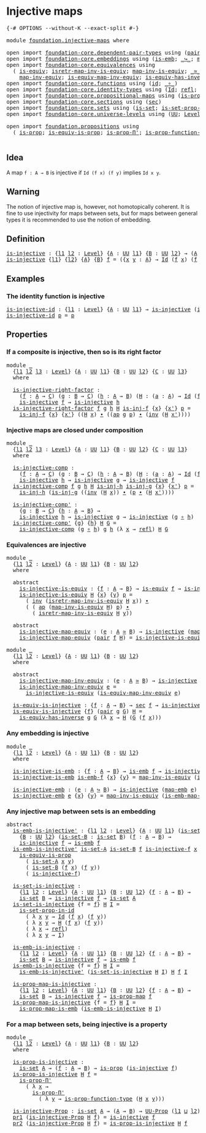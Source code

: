 # Injective maps

<pre class="Agda"><a id="27" class="Symbol">{-#</a> <a id="31" class="Keyword">OPTIONS</a> <a id="39" class="Pragma">--without-K</a> <a id="51" class="Pragma">--exact-split</a> <a id="65" class="Symbol">#-}</a>

<a id="70" class="Keyword">module</a> <a id="77" href="foundation.injective-maps.html" class="Module">foundation.injective-maps</a> <a id="103" class="Keyword">where</a>

<a id="110" class="Keyword">open</a> <a id="115" class="Keyword">import</a> <a id="122" href="foundation-core.dependent-pair-types.html" class="Module">foundation-core.dependent-pair-types</a> <a id="159" class="Keyword">using</a> <a id="165" class="Symbol">(</a><a id="166" href="foundation-core.dependent-pair-types.html#588" class="InductiveConstructor">pair</a><a id="170" class="Symbol">;</a> <a id="172" href="foundation-core.dependent-pair-types.html#605" class="Field">pr1</a><a id="175" class="Symbol">;</a> <a id="177" href="foundation-core.dependent-pair-types.html#617" class="Field">pr2</a><a id="180" class="Symbol">)</a>
<a id="182" class="Keyword">open</a> <a id="187" class="Keyword">import</a> <a id="194" href="foundation-core.embeddings.html" class="Module">foundation-core.embeddings</a> <a id="221" class="Keyword">using</a> <a id="227" class="Symbol">(</a><a id="228" href="foundation-core.embeddings.html#992" class="Function">is-emb</a><a id="234" class="Symbol">;</a> <a id="236" href="foundation-core.embeddings.html#1074" class="Function Operator">_↪_</a><a id="239" class="Symbol">;</a> <a id="241" href="foundation-core.embeddings.html#1217" class="Function">map-emb</a><a id="248" class="Symbol">;</a> <a id="250" href="foundation-core.embeddings.html#1264" class="Function">is-emb-map-emb</a><a id="264" class="Symbol">)</a>
<a id="266" class="Keyword">open</a> <a id="271" class="Keyword">import</a> <a id="278" href="foundation-core.equivalences.html" class="Module">foundation-core.equivalences</a> <a id="307" class="Keyword">using</a>
  <a id="315" class="Symbol">(</a> <a id="317" href="foundation-core.equivalences.html#1556" class="Function">is-equiv</a><a id="325" class="Symbol">;</a> <a id="327" href="foundation-core.equivalences.html#4395" class="Function">isretr-map-inv-is-equiv</a><a id="350" class="Symbol">;</a> <a id="352" href="foundation-core.equivalences.html#4187" class="Function">map-inv-is-equiv</a><a id="368" class="Symbol">;</a> <a id="370" href="foundation-core.equivalences.html#1621" class="Function Operator">_≃_</a><a id="373" class="Symbol">;</a> <a id="375" href="foundation-core.equivalences.html#1821" class="Function">map-equiv</a><a id="384" class="Symbol">;</a>
    <a id="390" href="foundation-core.equivalences.html#5036" class="Function">map-inv-equiv</a><a id="403" class="Symbol">;</a> <a id="405" href="foundation-core.equivalences.html#5594" class="Function">is-equiv-map-inv-equiv</a><a id="427" class="Symbol">;</a> <a id="429" href="foundation-core.equivalences.html#3013" class="Function">is-equiv-has-inverse</a><a id="449" class="Symbol">)</a>
<a id="451" class="Keyword">open</a> <a id="456" class="Keyword">import</a> <a id="463" href="foundation-core.functions.html" class="Module">foundation-core.functions</a> <a id="489" class="Keyword">using</a> <a id="495" class="Symbol">(</a><a id="496" href="foundation-core.functions.html#322" class="Function">id</a><a id="498" class="Symbol">;</a> <a id="500" href="foundation-core.functions.html#420" class="Function Operator">_∘_</a><a id="503" class="Symbol">)</a>
<a id="505" class="Keyword">open</a> <a id="510" class="Keyword">import</a> <a id="517" href="foundation-core.identity-types.html" class="Module">foundation-core.identity-types</a> <a id="548" class="Keyword">using</a> <a id="554" class="Symbol">(</a><a id="555" href="foundation-core.identity-types.html#1767" class="Datatype">Id</a><a id="557" class="Symbol">;</a> <a id="559" href="foundation-core.identity-types.html#1820" class="InductiveConstructor">refl</a><a id="563" class="Symbol">;</a> <a id="565" href="foundation-core.identity-types.html#2425" class="Function Operator">_∙_</a><a id="568" class="Symbol">;</a> <a id="570" href="foundation-core.identity-types.html#2729" class="Function">inv</a><a id="573" class="Symbol">;</a> <a id="575" href="foundation-core.identity-types.html#4003" class="Function">ap</a><a id="577" class="Symbol">)</a>
<a id="579" class="Keyword">open</a> <a id="584" class="Keyword">import</a> <a id="591" href="foundation-core.propositional-maps.html" class="Module">foundation-core.propositional-maps</a> <a id="626" class="Keyword">using</a> <a id="632" class="Symbol">(</a><a id="633" href="foundation-core.propositional-maps.html#1263" class="Function">is-prop-map</a><a id="644" class="Symbol">;</a> <a id="646" href="foundation-core.propositional-maps.html#1879" class="Function">is-prop-map-is-emb</a><a id="664" class="Symbol">)</a>
<a id="666" class="Keyword">open</a> <a id="671" class="Keyword">import</a> <a id="678" href="foundation-core.sections.html" class="Module">foundation-core.sections</a> <a id="703" class="Keyword">using</a> <a id="709" class="Symbol">(</a><a id="710" href="foundation-core.sections.html#534" class="Function">sec</a><a id="713" class="Symbol">)</a>
<a id="715" class="Keyword">open</a> <a id="720" class="Keyword">import</a> <a id="727" href="foundation-core.sets.html" class="Module">foundation-core.sets</a> <a id="748" class="Keyword">using</a> <a id="754" class="Symbol">(</a><a id="755" href="foundation-core.sets.html#1113" class="Function">is-set</a><a id="761" class="Symbol">;</a> <a id="763" href="foundation-core.sets.html#2789" class="Function">is-set-prop-in-id</a><a id="780" class="Symbol">)</a>
<a id="782" class="Keyword">open</a> <a id="787" class="Keyword">import</a> <a id="794" href="foundation-core.universe-levels.html" class="Module">foundation-core.universe-levels</a> <a id="826" class="Keyword">using</a> <a id="832" class="Symbol">(</a><a id="833" href="foundation-core.universe-levels.html#235" class="Primitive">UU</a><a id="835" class="Symbol">;</a> <a id="837" href="Agda.Primitive.html#597" class="Postulate">Level</a><a id="842" class="Symbol">;</a> <a id="844" href="Agda.Primitive.html#810" class="Primitive Operator">_⊔_</a><a id="847" class="Symbol">)</a>

<a id="850" class="Keyword">open</a> <a id="855" class="Keyword">import</a> <a id="862" href="foundation.propositions.html" class="Module">foundation.propositions</a> <a id="886" class="Keyword">using</a>
  <a id="894" class="Symbol">(</a> <a id="896" href="foundation-core.propositions.html#1309" class="Function">is-prop</a><a id="903" class="Symbol">;</a> <a id="905" href="foundation-core.propositions.html#3693" class="Function">is-equiv-is-prop</a><a id="921" class="Symbol">;</a> <a id="923" href="foundation-core.propositions.html#6919" class="Function">is-prop-Π&#39;</a><a id="933" class="Symbol">;</a> <a id="935" href="foundation-core.propositions.html#7833" class="Function">is-prop-function-type</a><a id="956" class="Symbol">;</a> <a id="958" href="foundation-core.propositions.html#1393" class="Function">UU-Prop</a><a id="965" class="Symbol">)</a>

</pre>
## Idea

A map `f : A → B` is injective if `Id (f x) (f y)` implies `Id x y`.

## Warning

The notion of injective map is, however, not homotopically coherent. It is fine to use injectivity for maps between sets, but for maps between general types it is recommended to use the notion of embedding.

## Definition

<pre class="Agda"><a id="is-injective"></a><a id="1295" href="foundation.injective-maps.html#1295" class="Function">is-injective</a> <a id="1308" class="Symbol">:</a> <a id="1310" class="Symbol">{</a><a id="1311" href="foundation.injective-maps.html#1311" class="Bound">l1</a> <a id="1314" href="foundation.injective-maps.html#1314" class="Bound">l2</a> <a id="1317" class="Symbol">:</a> <a id="1319" href="Agda.Primitive.html#597" class="Postulate">Level</a><a id="1324" class="Symbol">}</a> <a id="1326" class="Symbol">{</a><a id="1327" href="foundation.injective-maps.html#1327" class="Bound">A</a> <a id="1329" class="Symbol">:</a> <a id="1331" href="foundation-core.universe-levels.html#235" class="Primitive">UU</a> <a id="1334" href="foundation.injective-maps.html#1311" class="Bound">l1</a><a id="1336" class="Symbol">}</a> <a id="1338" class="Symbol">{</a><a id="1339" href="foundation.injective-maps.html#1339" class="Bound">B</a> <a id="1341" class="Symbol">:</a> <a id="1343" href="foundation-core.universe-levels.html#235" class="Primitive">UU</a> <a id="1346" href="foundation.injective-maps.html#1314" class="Bound">l2</a><a id="1348" class="Symbol">}</a> <a id="1350" class="Symbol">→</a> <a id="1352" class="Symbol">(</a><a id="1353" href="foundation.injective-maps.html#1327" class="Bound">A</a> <a id="1355" class="Symbol">→</a> <a id="1357" href="foundation.injective-maps.html#1339" class="Bound">B</a><a id="1358" class="Symbol">)</a> <a id="1360" class="Symbol">→</a> <a id="1362" href="foundation-core.universe-levels.html#235" class="Primitive">UU</a> <a id="1365" class="Symbol">(</a><a id="1366" href="foundation.injective-maps.html#1311" class="Bound">l1</a> <a id="1369" href="Agda.Primitive.html#810" class="Primitive Operator">⊔</a> <a id="1371" href="foundation.injective-maps.html#1314" class="Bound">l2</a><a id="1373" class="Symbol">)</a>
<a id="1375" href="foundation.injective-maps.html#1295" class="Function">is-injective</a> <a id="1388" class="Symbol">{</a><a id="1389" href="foundation.injective-maps.html#1389" class="Bound">l1</a><a id="1391" class="Symbol">}</a> <a id="1393" class="Symbol">{</a><a id="1394" href="foundation.injective-maps.html#1394" class="Bound">l2</a><a id="1396" class="Symbol">}</a> <a id="1398" class="Symbol">{</a><a id="1399" href="foundation.injective-maps.html#1399" class="Bound">A</a><a id="1400" class="Symbol">}</a> <a id="1402" class="Symbol">{</a><a id="1403" href="foundation.injective-maps.html#1403" class="Bound">B</a><a id="1404" class="Symbol">}</a> <a id="1406" href="foundation.injective-maps.html#1406" class="Bound">f</a> <a id="1408" class="Symbol">=</a> <a id="1410" class="Symbol">({</a><a id="1412" href="foundation.injective-maps.html#1412" class="Bound">x</a> <a id="1414" href="foundation.injective-maps.html#1414" class="Bound">y</a> <a id="1416" class="Symbol">:</a> <a id="1418" href="foundation.injective-maps.html#1399" class="Bound">A</a><a id="1419" class="Symbol">}</a> <a id="1421" class="Symbol">→</a> <a id="1423" href="foundation-core.identity-types.html#1767" class="Datatype">Id</a> <a id="1426" class="Symbol">(</a><a id="1427" href="foundation.injective-maps.html#1406" class="Bound">f</a> <a id="1429" href="foundation.injective-maps.html#1412" class="Bound">x</a><a id="1430" class="Symbol">)</a> <a id="1432" class="Symbol">(</a><a id="1433" href="foundation.injective-maps.html#1406" class="Bound">f</a> <a id="1435" href="foundation.injective-maps.html#1414" class="Bound">y</a><a id="1436" class="Symbol">)</a> <a id="1438" class="Symbol">→</a> <a id="1440" href="foundation-core.identity-types.html#1767" class="Datatype">Id</a> <a id="1443" href="foundation.injective-maps.html#1412" class="Bound">x</a> <a id="1445" href="foundation.injective-maps.html#1414" class="Bound">y</a><a id="1446" class="Symbol">)</a>
</pre>
## Examples

### The identity function is injective

<pre class="Agda"><a id="is-injective-id"></a><a id="1514" href="foundation.injective-maps.html#1514" class="Function">is-injective-id</a> <a id="1530" class="Symbol">:</a> <a id="1532" class="Symbol">{</a><a id="1533" href="foundation.injective-maps.html#1533" class="Bound">l1</a> <a id="1536" class="Symbol">:</a> <a id="1538" href="Agda.Primitive.html#597" class="Postulate">Level</a><a id="1543" class="Symbol">}</a> <a id="1545" class="Symbol">{</a><a id="1546" href="foundation.injective-maps.html#1546" class="Bound">A</a> <a id="1548" class="Symbol">:</a> <a id="1550" href="foundation-core.universe-levels.html#235" class="Primitive">UU</a> <a id="1553" href="foundation.injective-maps.html#1533" class="Bound">l1</a><a id="1555" class="Symbol">}</a> <a id="1557" class="Symbol">→</a> <a id="1559" href="foundation.injective-maps.html#1295" class="Function">is-injective</a> <a id="1572" class="Symbol">(</a><a id="1573" href="foundation-core.functions.html#322" class="Function">id</a> <a id="1576" class="Symbol">{</a><a id="1577" class="Argument">A</a> <a id="1579" class="Symbol">=</a> <a id="1581" href="foundation.injective-maps.html#1546" class="Bound">A</a><a id="1582" class="Symbol">})</a>
<a id="1585" href="foundation.injective-maps.html#1514" class="Function">is-injective-id</a> <a id="1601" href="foundation.injective-maps.html#1601" class="Bound">p</a> <a id="1603" class="Symbol">=</a> <a id="1605" href="foundation.injective-maps.html#1601" class="Bound">p</a>
</pre>
## Properties

### If a composite is injective, then so is its right factor

<pre class="Agda"><a id="1697" class="Keyword">module</a> <a id="1704" href="foundation.injective-maps.html#1704" class="Module">_</a>
  <a id="1708" class="Symbol">{</a><a id="1709" href="foundation.injective-maps.html#1709" class="Bound">l1</a> <a id="1712" href="foundation.injective-maps.html#1712" class="Bound">l2</a> <a id="1715" href="foundation.injective-maps.html#1715" class="Bound">l3</a> <a id="1718" class="Symbol">:</a> <a id="1720" href="Agda.Primitive.html#597" class="Postulate">Level</a><a id="1725" class="Symbol">}</a> <a id="1727" class="Symbol">{</a><a id="1728" href="foundation.injective-maps.html#1728" class="Bound">A</a> <a id="1730" class="Symbol">:</a> <a id="1732" href="foundation-core.universe-levels.html#235" class="Primitive">UU</a> <a id="1735" href="foundation.injective-maps.html#1709" class="Bound">l1</a><a id="1737" class="Symbol">}</a> <a id="1739" class="Symbol">{</a><a id="1740" href="foundation.injective-maps.html#1740" class="Bound">B</a> <a id="1742" class="Symbol">:</a> <a id="1744" href="foundation-core.universe-levels.html#235" class="Primitive">UU</a> <a id="1747" href="foundation.injective-maps.html#1712" class="Bound">l2</a><a id="1749" class="Symbol">}</a> <a id="1751" class="Symbol">{</a><a id="1752" href="foundation.injective-maps.html#1752" class="Bound">C</a> <a id="1754" class="Symbol">:</a> <a id="1756" href="foundation-core.universe-levels.html#235" class="Primitive">UU</a> <a id="1759" href="foundation.injective-maps.html#1715" class="Bound">l3</a><a id="1761" class="Symbol">}</a>
  <a id="1765" class="Keyword">where</a>
  
  <a id="1776" href="foundation.injective-maps.html#1776" class="Function">is-injective-right-factor</a> <a id="1802" class="Symbol">:</a>
    <a id="1808" class="Symbol">(</a><a id="1809" href="foundation.injective-maps.html#1809" class="Bound">f</a> <a id="1811" class="Symbol">:</a> <a id="1813" href="foundation.injective-maps.html#1728" class="Bound">A</a> <a id="1815" class="Symbol">→</a> <a id="1817" href="foundation.injective-maps.html#1752" class="Bound">C</a><a id="1818" class="Symbol">)</a> <a id="1820" class="Symbol">(</a><a id="1821" href="foundation.injective-maps.html#1821" class="Bound">g</a> <a id="1823" class="Symbol">:</a> <a id="1825" href="foundation.injective-maps.html#1740" class="Bound">B</a> <a id="1827" class="Symbol">→</a> <a id="1829" href="foundation.injective-maps.html#1752" class="Bound">C</a><a id="1830" class="Symbol">)</a> <a id="1832" class="Symbol">(</a><a id="1833" href="foundation.injective-maps.html#1833" class="Bound">h</a> <a id="1835" class="Symbol">:</a> <a id="1837" href="foundation.injective-maps.html#1728" class="Bound">A</a> <a id="1839" class="Symbol">→</a> <a id="1841" href="foundation.injective-maps.html#1740" class="Bound">B</a><a id="1842" class="Symbol">)</a> <a id="1844" class="Symbol">(</a><a id="1845" href="foundation.injective-maps.html#1845" class="Bound">H</a> <a id="1847" class="Symbol">:</a> <a id="1849" class="Symbol">(</a><a id="1850" href="foundation.injective-maps.html#1850" class="Bound">a</a> <a id="1852" class="Symbol">:</a> <a id="1854" href="foundation.injective-maps.html#1728" class="Bound">A</a><a id="1855" class="Symbol">)</a> <a id="1857" class="Symbol">→</a> <a id="1859" href="foundation-core.identity-types.html#1767" class="Datatype">Id</a> <a id="1862" class="Symbol">(</a><a id="1863" href="foundation.injective-maps.html#1809" class="Bound">f</a> <a id="1865" href="foundation.injective-maps.html#1850" class="Bound">a</a><a id="1866" class="Symbol">)</a> <a id="1868" class="Symbol">(</a><a id="1869" href="foundation.injective-maps.html#1821" class="Bound">g</a> <a id="1871" class="Symbol">(</a><a id="1872" href="foundation.injective-maps.html#1833" class="Bound">h</a> <a id="1874" href="foundation.injective-maps.html#1850" class="Bound">a</a><a id="1875" class="Symbol">)))</a> <a id="1879" class="Symbol">→</a>
    <a id="1885" href="foundation.injective-maps.html#1295" class="Function">is-injective</a> <a id="1898" href="foundation.injective-maps.html#1809" class="Bound">f</a> <a id="1900" class="Symbol">→</a> <a id="1902" href="foundation.injective-maps.html#1295" class="Function">is-injective</a> <a id="1915" href="foundation.injective-maps.html#1833" class="Bound">h</a>
  <a id="1919" href="foundation.injective-maps.html#1776" class="Function">is-injective-right-factor</a> <a id="1945" href="foundation.injective-maps.html#1945" class="Bound">f</a> <a id="1947" href="foundation.injective-maps.html#1947" class="Bound">g</a> <a id="1949" href="foundation.injective-maps.html#1949" class="Bound">h</a> <a id="1951" href="foundation.injective-maps.html#1951" class="Bound">H</a> <a id="1953" href="foundation.injective-maps.html#1953" class="Bound">is-inj-f</a> <a id="1962" class="Symbol">{</a><a id="1963" href="foundation.injective-maps.html#1963" class="Bound">x</a><a id="1964" class="Symbol">}</a> <a id="1966" class="Symbol">{</a><a id="1967" href="foundation.injective-maps.html#1967" class="Bound">x&#39;</a><a id="1969" class="Symbol">}</a> <a id="1971" href="foundation.injective-maps.html#1971" class="Bound">p</a> <a id="1973" class="Symbol">=</a>
    <a id="1979" href="foundation.injective-maps.html#1953" class="Bound">is-inj-f</a> <a id="1988" class="Symbol">{</a><a id="1989" href="foundation.injective-maps.html#1963" class="Bound">x</a><a id="1990" class="Symbol">}</a> <a id="1992" class="Symbol">{</a><a id="1993" href="foundation.injective-maps.html#1967" class="Bound">x&#39;</a><a id="1995" class="Symbol">}</a> <a id="1997" class="Symbol">((</a><a id="1999" href="foundation.injective-maps.html#1951" class="Bound">H</a> <a id="2001" href="foundation.injective-maps.html#1963" class="Bound">x</a><a id="2002" class="Symbol">)</a> <a id="2004" href="foundation-core.identity-types.html#2425" class="Function Operator">∙</a> <a id="2006" class="Symbol">((</a><a id="2008" href="foundation-core.identity-types.html#4003" class="Function">ap</a> <a id="2011" href="foundation.injective-maps.html#1947" class="Bound">g</a> <a id="2013" href="foundation.injective-maps.html#1971" class="Bound">p</a><a id="2014" class="Symbol">)</a> <a id="2016" href="foundation-core.identity-types.html#2425" class="Function Operator">∙</a> <a id="2018" class="Symbol">(</a><a id="2019" href="foundation-core.identity-types.html#2729" class="Function">inv</a> <a id="2023" class="Symbol">(</a><a id="2024" href="foundation.injective-maps.html#1951" class="Bound">H</a> <a id="2026" href="foundation.injective-maps.html#1967" class="Bound">x&#39;</a><a id="2028" class="Symbol">))))</a>
</pre>
### Injective maps are closed under composition

<pre class="Agda"><a id="2095" class="Keyword">module</a> <a id="2102" href="foundation.injective-maps.html#2102" class="Module">_</a>
  <a id="2106" class="Symbol">{</a><a id="2107" href="foundation.injective-maps.html#2107" class="Bound">l1</a> <a id="2110" href="foundation.injective-maps.html#2110" class="Bound">l2</a> <a id="2113" href="foundation.injective-maps.html#2113" class="Bound">l3</a> <a id="2116" class="Symbol">:</a> <a id="2118" href="Agda.Primitive.html#597" class="Postulate">Level</a><a id="2123" class="Symbol">}</a> <a id="2125" class="Symbol">{</a><a id="2126" href="foundation.injective-maps.html#2126" class="Bound">A</a> <a id="2128" class="Symbol">:</a> <a id="2130" href="foundation-core.universe-levels.html#235" class="Primitive">UU</a> <a id="2133" href="foundation.injective-maps.html#2107" class="Bound">l1</a><a id="2135" class="Symbol">}</a> <a id="2137" class="Symbol">{</a><a id="2138" href="foundation.injective-maps.html#2138" class="Bound">B</a> <a id="2140" class="Symbol">:</a> <a id="2142" href="foundation-core.universe-levels.html#235" class="Primitive">UU</a> <a id="2145" href="foundation.injective-maps.html#2110" class="Bound">l2</a><a id="2147" class="Symbol">}</a> <a id="2149" class="Symbol">{</a><a id="2150" href="foundation.injective-maps.html#2150" class="Bound">C</a> <a id="2152" class="Symbol">:</a> <a id="2154" href="foundation-core.universe-levels.html#235" class="Primitive">UU</a> <a id="2157" href="foundation.injective-maps.html#2113" class="Bound">l3</a><a id="2159" class="Symbol">}</a>
  <a id="2163" class="Keyword">where</a>
  
  <a id="2174" href="foundation.injective-maps.html#2174" class="Function">is-injective-comp</a> <a id="2192" class="Symbol">:</a>
    <a id="2198" class="Symbol">(</a><a id="2199" href="foundation.injective-maps.html#2199" class="Bound">f</a> <a id="2201" class="Symbol">:</a> <a id="2203" href="foundation.injective-maps.html#2126" class="Bound">A</a> <a id="2205" class="Symbol">→</a> <a id="2207" href="foundation.injective-maps.html#2150" class="Bound">C</a><a id="2208" class="Symbol">)</a> <a id="2210" class="Symbol">(</a><a id="2211" href="foundation.injective-maps.html#2211" class="Bound">g</a> <a id="2213" class="Symbol">:</a> <a id="2215" href="foundation.injective-maps.html#2138" class="Bound">B</a> <a id="2217" class="Symbol">→</a> <a id="2219" href="foundation.injective-maps.html#2150" class="Bound">C</a><a id="2220" class="Symbol">)</a> <a id="2222" class="Symbol">(</a><a id="2223" href="foundation.injective-maps.html#2223" class="Bound">h</a> <a id="2225" class="Symbol">:</a> <a id="2227" href="foundation.injective-maps.html#2126" class="Bound">A</a> <a id="2229" class="Symbol">→</a> <a id="2231" href="foundation.injective-maps.html#2138" class="Bound">B</a><a id="2232" class="Symbol">)</a> <a id="2234" class="Symbol">(</a><a id="2235" href="foundation.injective-maps.html#2235" class="Bound">H</a> <a id="2237" class="Symbol">:</a> <a id="2239" class="Symbol">(</a><a id="2240" href="foundation.injective-maps.html#2240" class="Bound">a</a> <a id="2242" class="Symbol">:</a> <a id="2244" href="foundation.injective-maps.html#2126" class="Bound">A</a><a id="2245" class="Symbol">)</a> <a id="2247" class="Symbol">→</a> <a id="2249" href="foundation-core.identity-types.html#1767" class="Datatype">Id</a> <a id="2252" class="Symbol">(</a><a id="2253" href="foundation.injective-maps.html#2199" class="Bound">f</a> <a id="2255" href="foundation.injective-maps.html#2240" class="Bound">a</a><a id="2256" class="Symbol">)</a> <a id="2258" class="Symbol">(</a><a id="2259" href="foundation.injective-maps.html#2211" class="Bound">g</a> <a id="2261" class="Symbol">(</a><a id="2262" href="foundation.injective-maps.html#2223" class="Bound">h</a> <a id="2264" href="foundation.injective-maps.html#2240" class="Bound">a</a><a id="2265" class="Symbol">)))</a> <a id="2269" class="Symbol">→</a>
    <a id="2275" href="foundation.injective-maps.html#1295" class="Function">is-injective</a> <a id="2288" href="foundation.injective-maps.html#2223" class="Bound">h</a> <a id="2290" class="Symbol">→</a> <a id="2292" href="foundation.injective-maps.html#1295" class="Function">is-injective</a> <a id="2305" href="foundation.injective-maps.html#2211" class="Bound">g</a> <a id="2307" class="Symbol">→</a> <a id="2309" href="foundation.injective-maps.html#1295" class="Function">is-injective</a> <a id="2322" href="foundation.injective-maps.html#2199" class="Bound">f</a>
  <a id="2326" href="foundation.injective-maps.html#2174" class="Function">is-injective-comp</a> <a id="2344" href="foundation.injective-maps.html#2344" class="Bound">f</a> <a id="2346" href="foundation.injective-maps.html#2346" class="Bound">g</a> <a id="2348" href="foundation.injective-maps.html#2348" class="Bound">h</a> <a id="2350" href="foundation.injective-maps.html#2350" class="Bound">H</a> <a id="2352" href="foundation.injective-maps.html#2352" class="Bound">is-inj-h</a> <a id="2361" href="foundation.injective-maps.html#2361" class="Bound">is-inj-g</a> <a id="2370" class="Symbol">{</a><a id="2371" href="foundation.injective-maps.html#2371" class="Bound">x</a><a id="2372" class="Symbol">}</a> <a id="2374" class="Symbol">{</a><a id="2375" href="foundation.injective-maps.html#2375" class="Bound">x&#39;</a><a id="2377" class="Symbol">}</a> <a id="2379" href="foundation.injective-maps.html#2379" class="Bound">p</a> <a id="2381" class="Symbol">=</a>
    <a id="2387" href="foundation.injective-maps.html#2352" class="Bound">is-inj-h</a> <a id="2396" class="Symbol">(</a><a id="2397" href="foundation.injective-maps.html#2361" class="Bound">is-inj-g</a> <a id="2406" class="Symbol">((</a><a id="2408" href="foundation-core.identity-types.html#2729" class="Function">inv</a> <a id="2412" class="Symbol">(</a><a id="2413" href="foundation.injective-maps.html#2350" class="Bound">H</a> <a id="2415" href="foundation.injective-maps.html#2371" class="Bound">x</a><a id="2416" class="Symbol">))</a> <a id="2419" href="foundation-core.identity-types.html#2425" class="Function Operator">∙</a> <a id="2421" class="Symbol">(</a><a id="2422" href="foundation.injective-maps.html#2379" class="Bound">p</a> <a id="2424" href="foundation-core.identity-types.html#2425" class="Function Operator">∙</a> <a id="2426" class="Symbol">(</a><a id="2427" href="foundation.injective-maps.html#2350" class="Bound">H</a> <a id="2429" href="foundation.injective-maps.html#2375" class="Bound">x&#39;</a><a id="2431" class="Symbol">))))</a>

  <a id="2439" href="foundation.injective-maps.html#2439" class="Function">is-injective-comp&#39;</a> <a id="2458" class="Symbol">:</a>
    <a id="2464" class="Symbol">{</a><a id="2465" href="foundation.injective-maps.html#2465" class="Bound">g</a> <a id="2467" class="Symbol">:</a> <a id="2469" href="foundation.injective-maps.html#2138" class="Bound">B</a> <a id="2471" class="Symbol">→</a> <a id="2473" href="foundation.injective-maps.html#2150" class="Bound">C</a><a id="2474" class="Symbol">}</a> <a id="2476" class="Symbol">{</a><a id="2477" href="foundation.injective-maps.html#2477" class="Bound">h</a> <a id="2479" class="Symbol">:</a> <a id="2481" href="foundation.injective-maps.html#2126" class="Bound">A</a> <a id="2483" class="Symbol">→</a> <a id="2485" href="foundation.injective-maps.html#2138" class="Bound">B</a><a id="2486" class="Symbol">}</a> <a id="2488" class="Symbol">→</a>
    <a id="2494" href="foundation.injective-maps.html#1295" class="Function">is-injective</a> <a id="2507" href="foundation.injective-maps.html#2477" class="Bound">h</a> <a id="2509" class="Symbol">→</a> <a id="2511" href="foundation.injective-maps.html#1295" class="Function">is-injective</a> <a id="2524" href="foundation.injective-maps.html#2465" class="Bound">g</a> <a id="2526" class="Symbol">→</a> <a id="2528" href="foundation.injective-maps.html#1295" class="Function">is-injective</a> <a id="2541" class="Symbol">(</a><a id="2542" href="foundation.injective-maps.html#2465" class="Bound">g</a> <a id="2544" href="foundation-core.functions.html#420" class="Function Operator">∘</a> <a id="2546" href="foundation.injective-maps.html#2477" class="Bound">h</a><a id="2547" class="Symbol">)</a>
  <a id="2551" href="foundation.injective-maps.html#2439" class="Function">is-injective-comp&#39;</a> <a id="2570" class="Symbol">{</a><a id="2571" href="foundation.injective-maps.html#2571" class="Bound">g</a><a id="2572" class="Symbol">}</a> <a id="2574" class="Symbol">{</a><a id="2575" href="foundation.injective-maps.html#2575" class="Bound">h</a><a id="2576" class="Symbol">}</a> <a id="2578" href="foundation.injective-maps.html#2578" class="Bound">H</a> <a id="2580" href="foundation.injective-maps.html#2580" class="Bound">G</a> <a id="2582" class="Symbol">=</a>
    <a id="2588" href="foundation.injective-maps.html#2174" class="Function">is-injective-comp</a> <a id="2606" class="Symbol">(</a><a id="2607" href="foundation.injective-maps.html#2571" class="Bound">g</a> <a id="2609" href="foundation-core.functions.html#420" class="Function Operator">∘</a> <a id="2611" href="foundation.injective-maps.html#2575" class="Bound">h</a><a id="2612" class="Symbol">)</a> <a id="2614" href="foundation.injective-maps.html#2571" class="Bound">g</a> <a id="2616" href="foundation.injective-maps.html#2575" class="Bound">h</a> <a id="2618" class="Symbol">(λ</a> <a id="2621" href="foundation.injective-maps.html#2621" class="Bound">x</a> <a id="2623" class="Symbol">→</a> <a id="2625" href="foundation-core.identity-types.html#1820" class="InductiveConstructor">refl</a><a id="2629" class="Symbol">)</a> <a id="2631" href="foundation.injective-maps.html#2578" class="Bound">H</a> <a id="2633" href="foundation.injective-maps.html#2580" class="Bound">G</a>
</pre>
### Equivalences are injective

<pre class="Agda"><a id="2680" class="Keyword">module</a> <a id="2687" href="foundation.injective-maps.html#2687" class="Module">_</a>
  <a id="2691" class="Symbol">{</a><a id="2692" href="foundation.injective-maps.html#2692" class="Bound">l1</a> <a id="2695" href="foundation.injective-maps.html#2695" class="Bound">l2</a> <a id="2698" class="Symbol">:</a> <a id="2700" href="Agda.Primitive.html#597" class="Postulate">Level</a><a id="2705" class="Symbol">}</a> <a id="2707" class="Symbol">{</a><a id="2708" href="foundation.injective-maps.html#2708" class="Bound">A</a> <a id="2710" class="Symbol">:</a> <a id="2712" href="foundation-core.universe-levels.html#235" class="Primitive">UU</a> <a id="2715" href="foundation.injective-maps.html#2692" class="Bound">l1</a><a id="2717" class="Symbol">}</a> <a id="2719" class="Symbol">{</a><a id="2720" href="foundation.injective-maps.html#2720" class="Bound">B</a> <a id="2722" class="Symbol">:</a> <a id="2724" href="foundation-core.universe-levels.html#235" class="Primitive">UU</a> <a id="2727" href="foundation.injective-maps.html#2695" class="Bound">l2</a><a id="2729" class="Symbol">}</a>
  <a id="2733" class="Keyword">where</a>

  <a id="2742" class="Keyword">abstract</a>
    <a id="2755" href="foundation.injective-maps.html#2755" class="Function">is-injective-is-equiv</a> <a id="2777" class="Symbol">:</a> <a id="2779" class="Symbol">{</a><a id="2780" href="foundation.injective-maps.html#2780" class="Bound">f</a> <a id="2782" class="Symbol">:</a> <a id="2784" href="foundation.injective-maps.html#2708" class="Bound">A</a> <a id="2786" class="Symbol">→</a> <a id="2788" href="foundation.injective-maps.html#2720" class="Bound">B</a><a id="2789" class="Symbol">}</a> <a id="2791" class="Symbol">→</a> <a id="2793" href="foundation-core.equivalences.html#1556" class="Function">is-equiv</a> <a id="2802" href="foundation.injective-maps.html#2780" class="Bound">f</a> <a id="2804" class="Symbol">→</a> <a id="2806" href="foundation.injective-maps.html#1295" class="Function">is-injective</a> <a id="2819" href="foundation.injective-maps.html#2780" class="Bound">f</a>
    <a id="2825" href="foundation.injective-maps.html#2755" class="Function">is-injective-is-equiv</a> <a id="2847" href="foundation.injective-maps.html#2847" class="Bound">H</a> <a id="2849" class="Symbol">{</a><a id="2850" href="foundation.injective-maps.html#2850" class="Bound">x</a><a id="2851" class="Symbol">}</a> <a id="2853" class="Symbol">{</a><a id="2854" href="foundation.injective-maps.html#2854" class="Bound">y</a><a id="2855" class="Symbol">}</a> <a id="2857" href="foundation.injective-maps.html#2857" class="Bound">p</a> <a id="2859" class="Symbol">=</a>
      <a id="2867" class="Symbol">(</a> <a id="2869" href="foundation-core.identity-types.html#2729" class="Function">inv</a> <a id="2873" class="Symbol">(</a><a id="2874" href="foundation-core.equivalences.html#4395" class="Function">isretr-map-inv-is-equiv</a> <a id="2898" href="foundation.injective-maps.html#2847" class="Bound">H</a> <a id="2900" href="foundation.injective-maps.html#2850" class="Bound">x</a><a id="2901" class="Symbol">))</a> <a id="2904" href="foundation-core.identity-types.html#2425" class="Function Operator">∙</a>
      <a id="2912" class="Symbol">(</a> <a id="2914" class="Symbol">(</a> <a id="2916" href="foundation-core.identity-types.html#4003" class="Function">ap</a> <a id="2919" class="Symbol">(</a><a id="2920" href="foundation-core.equivalences.html#4187" class="Function">map-inv-is-equiv</a> <a id="2937" href="foundation.injective-maps.html#2847" class="Bound">H</a><a id="2938" class="Symbol">)</a> <a id="2940" href="foundation.injective-maps.html#2857" class="Bound">p</a><a id="2941" class="Symbol">)</a> <a id="2943" href="foundation-core.identity-types.html#2425" class="Function Operator">∙</a>
        <a id="2953" class="Symbol">(</a> <a id="2955" href="foundation-core.equivalences.html#4395" class="Function">isretr-map-inv-is-equiv</a> <a id="2979" href="foundation.injective-maps.html#2847" class="Bound">H</a> <a id="2981" href="foundation.injective-maps.html#2854" class="Bound">y</a><a id="2982" class="Symbol">))</a>

  <a id="2988" class="Keyword">abstract</a>
    <a id="3001" href="foundation.injective-maps.html#3001" class="Function">is-injective-map-equiv</a> <a id="3024" class="Symbol">:</a> <a id="3026" class="Symbol">(</a><a id="3027" href="foundation.injective-maps.html#3027" class="Bound">e</a> <a id="3029" class="Symbol">:</a> <a id="3031" href="foundation.injective-maps.html#2708" class="Bound">A</a> <a id="3033" href="foundation-core.equivalences.html#1621" class="Function Operator">≃</a> <a id="3035" href="foundation.injective-maps.html#2720" class="Bound">B</a><a id="3036" class="Symbol">)</a> <a id="3038" class="Symbol">→</a> <a id="3040" href="foundation.injective-maps.html#1295" class="Function">is-injective</a> <a id="3053" class="Symbol">(</a><a id="3054" href="foundation-core.equivalences.html#1821" class="Function">map-equiv</a> <a id="3064" href="foundation.injective-maps.html#3027" class="Bound">e</a><a id="3065" class="Symbol">)</a>
    <a id="3071" href="foundation.injective-maps.html#3001" class="Function">is-injective-map-equiv</a> <a id="3094" class="Symbol">(</a><a id="3095" href="foundation-core.dependent-pair-types.html#588" class="InductiveConstructor">pair</a> <a id="3100" href="foundation.injective-maps.html#3100" class="Bound">f</a> <a id="3102" href="foundation.injective-maps.html#3102" class="Bound">H</a><a id="3103" class="Symbol">)</a> <a id="3105" class="Symbol">=</a> <a id="3107" href="foundation.injective-maps.html#2755" class="Function">is-injective-is-equiv</a> <a id="3129" href="foundation.injective-maps.html#3102" class="Bound">H</a>

<a id="3132" class="Keyword">module</a> <a id="3139" href="foundation.injective-maps.html#3139" class="Module">_</a>
  <a id="3143" class="Symbol">{</a><a id="3144" href="foundation.injective-maps.html#3144" class="Bound">l1</a> <a id="3147" href="foundation.injective-maps.html#3147" class="Bound">l2</a> <a id="3150" class="Symbol">:</a> <a id="3152" href="Agda.Primitive.html#597" class="Postulate">Level</a><a id="3157" class="Symbol">}</a> <a id="3159" class="Symbol">{</a><a id="3160" href="foundation.injective-maps.html#3160" class="Bound">A</a> <a id="3162" class="Symbol">:</a> <a id="3164" href="foundation-core.universe-levels.html#235" class="Primitive">UU</a> <a id="3167" href="foundation.injective-maps.html#3144" class="Bound">l1</a><a id="3169" class="Symbol">}</a> <a id="3171" class="Symbol">{</a><a id="3172" href="foundation.injective-maps.html#3172" class="Bound">B</a> <a id="3174" class="Symbol">:</a> <a id="3176" href="foundation-core.universe-levels.html#235" class="Primitive">UU</a> <a id="3179" href="foundation.injective-maps.html#3147" class="Bound">l2</a><a id="3181" class="Symbol">}</a>
  <a id="3185" class="Keyword">where</a>
  
  <a id="3196" class="Keyword">abstract</a>
    <a id="3209" href="foundation.injective-maps.html#3209" class="Function">is-injective-map-inv-equiv</a> <a id="3236" class="Symbol">:</a> <a id="3238" class="Symbol">(</a><a id="3239" href="foundation.injective-maps.html#3239" class="Bound">e</a> <a id="3241" class="Symbol">:</a> <a id="3243" href="foundation.injective-maps.html#3160" class="Bound">A</a> <a id="3245" href="foundation-core.equivalences.html#1621" class="Function Operator">≃</a> <a id="3247" href="foundation.injective-maps.html#3172" class="Bound">B</a><a id="3248" class="Symbol">)</a> <a id="3250" class="Symbol">→</a> <a id="3252" href="foundation.injective-maps.html#1295" class="Function">is-injective</a> <a id="3265" class="Symbol">(</a><a id="3266" href="foundation-core.equivalences.html#5036" class="Function">map-inv-equiv</a> <a id="3280" href="foundation.injective-maps.html#3239" class="Bound">e</a><a id="3281" class="Symbol">)</a>
    <a id="3287" href="foundation.injective-maps.html#3209" class="Function">is-injective-map-inv-equiv</a> <a id="3314" href="foundation.injective-maps.html#3314" class="Bound">e</a> <a id="3316" class="Symbol">=</a>
      <a id="3324" href="foundation.injective-maps.html#2755" class="Function">is-injective-is-equiv</a> <a id="3346" class="Symbol">(</a><a id="3347" href="foundation-core.equivalences.html#5594" class="Function">is-equiv-map-inv-equiv</a> <a id="3370" href="foundation.injective-maps.html#3314" class="Bound">e</a><a id="3371" class="Symbol">)</a>

  <a id="3376" href="foundation.injective-maps.html#3376" class="Function">is-equiv-is-injective</a> <a id="3398" class="Symbol">:</a> <a id="3400" class="Symbol">{</a><a id="3401" href="foundation.injective-maps.html#3401" class="Bound">f</a> <a id="3403" class="Symbol">:</a> <a id="3405" href="foundation.injective-maps.html#3160" class="Bound">A</a> <a id="3407" class="Symbol">→</a> <a id="3409" href="foundation.injective-maps.html#3172" class="Bound">B</a><a id="3410" class="Symbol">}</a> <a id="3412" class="Symbol">→</a> <a id="3414" href="foundation-core.sections.html#534" class="Function">sec</a> <a id="3418" href="foundation.injective-maps.html#3401" class="Bound">f</a> <a id="3420" class="Symbol">→</a> <a id="3422" href="foundation.injective-maps.html#1295" class="Function">is-injective</a> <a id="3435" href="foundation.injective-maps.html#3401" class="Bound">f</a> <a id="3437" class="Symbol">→</a> <a id="3439" href="foundation-core.equivalences.html#1556" class="Function">is-equiv</a> <a id="3448" href="foundation.injective-maps.html#3401" class="Bound">f</a>
  <a id="3452" href="foundation.injective-maps.html#3376" class="Function">is-equiv-is-injective</a> <a id="3474" class="Symbol">{</a><a id="3475" href="foundation.injective-maps.html#3475" class="Bound">f</a><a id="3476" class="Symbol">}</a> <a id="3478" class="Symbol">(</a><a id="3479" href="foundation-core.dependent-pair-types.html#588" class="InductiveConstructor">pair</a> <a id="3484" href="foundation.injective-maps.html#3484" class="Bound">g</a> <a id="3486" href="foundation.injective-maps.html#3486" class="Bound">G</a><a id="3487" class="Symbol">)</a> <a id="3489" href="foundation.injective-maps.html#3489" class="Bound">H</a> <a id="3491" class="Symbol">=</a>
    <a id="3497" href="foundation-core.equivalences.html#3013" class="Function">is-equiv-has-inverse</a> <a id="3518" href="foundation.injective-maps.html#3484" class="Bound">g</a> <a id="3520" href="foundation.injective-maps.html#3486" class="Bound">G</a> <a id="3522" class="Symbol">(λ</a> <a id="3525" href="foundation.injective-maps.html#3525" class="Bound">x</a> <a id="3527" class="Symbol">→</a> <a id="3529" href="foundation.injective-maps.html#3489" class="Bound">H</a> <a id="3531" class="Symbol">(</a><a id="3532" href="foundation.injective-maps.html#3486" class="Bound">G</a> <a id="3534" class="Symbol">(</a><a id="3535" href="foundation.injective-maps.html#3475" class="Bound">f</a> <a id="3537" href="foundation.injective-maps.html#3525" class="Bound">x</a><a id="3538" class="Symbol">)))</a>
</pre>
### Any embedding is injective

<pre class="Agda"><a id="3587" class="Keyword">module</a> <a id="3594" href="foundation.injective-maps.html#3594" class="Module">_</a>
  <a id="3598" class="Symbol">{</a><a id="3599" href="foundation.injective-maps.html#3599" class="Bound">l1</a> <a id="3602" href="foundation.injective-maps.html#3602" class="Bound">l2</a> <a id="3605" class="Symbol">:</a> <a id="3607" href="Agda.Primitive.html#597" class="Postulate">Level</a><a id="3612" class="Symbol">}</a> <a id="3614" class="Symbol">{</a><a id="3615" href="foundation.injective-maps.html#3615" class="Bound">A</a> <a id="3617" class="Symbol">:</a> <a id="3619" href="foundation-core.universe-levels.html#235" class="Primitive">UU</a> <a id="3622" href="foundation.injective-maps.html#3599" class="Bound">l1</a><a id="3624" class="Symbol">}</a> <a id="3626" class="Symbol">{</a><a id="3627" href="foundation.injective-maps.html#3627" class="Bound">B</a> <a id="3629" class="Symbol">:</a> <a id="3631" href="foundation-core.universe-levels.html#235" class="Primitive">UU</a> <a id="3634" href="foundation.injective-maps.html#3602" class="Bound">l2</a><a id="3636" class="Symbol">}</a>
  <a id="3640" class="Keyword">where</a>

  <a id="3649" href="foundation.injective-maps.html#3649" class="Function">is-injective-is-emb</a> <a id="3669" class="Symbol">:</a> <a id="3671" class="Symbol">{</a><a id="3672" href="foundation.injective-maps.html#3672" class="Bound">f</a> <a id="3674" class="Symbol">:</a> <a id="3676" href="foundation.injective-maps.html#3615" class="Bound">A</a> <a id="3678" class="Symbol">→</a> <a id="3680" href="foundation.injective-maps.html#3627" class="Bound">B</a><a id="3681" class="Symbol">}</a> <a id="3683" class="Symbol">→</a> <a id="3685" href="foundation-core.embeddings.html#992" class="Function">is-emb</a> <a id="3692" href="foundation.injective-maps.html#3672" class="Bound">f</a> <a id="3694" class="Symbol">→</a> <a id="3696" href="foundation.injective-maps.html#1295" class="Function">is-injective</a> <a id="3709" href="foundation.injective-maps.html#3672" class="Bound">f</a>
  <a id="3713" href="foundation.injective-maps.html#3649" class="Function">is-injective-is-emb</a> <a id="3733" href="foundation.injective-maps.html#3733" class="Bound">is-emb-f</a> <a id="3742" class="Symbol">{</a><a id="3743" href="foundation.injective-maps.html#3743" class="Bound">x</a><a id="3744" class="Symbol">}</a> <a id="3746" class="Symbol">{</a><a id="3747" href="foundation.injective-maps.html#3747" class="Bound">y</a><a id="3748" class="Symbol">}</a> <a id="3750" class="Symbol">=</a> <a id="3752" href="foundation-core.equivalences.html#4187" class="Function">map-inv-is-equiv</a> <a id="3769" class="Symbol">(</a><a id="3770" href="foundation.injective-maps.html#3733" class="Bound">is-emb-f</a> <a id="3779" href="foundation.injective-maps.html#3743" class="Bound">x</a> <a id="3781" href="foundation.injective-maps.html#3747" class="Bound">y</a><a id="3782" class="Symbol">)</a>

  <a id="3787" href="foundation.injective-maps.html#3787" class="Function">is-injective-emb</a> <a id="3804" class="Symbol">:</a> <a id="3806" class="Symbol">(</a><a id="3807" href="foundation.injective-maps.html#3807" class="Bound">e</a> <a id="3809" class="Symbol">:</a> <a id="3811" href="foundation.injective-maps.html#3615" class="Bound">A</a> <a id="3813" href="foundation-core.embeddings.html#1074" class="Function Operator">↪</a> <a id="3815" href="foundation.injective-maps.html#3627" class="Bound">B</a><a id="3816" class="Symbol">)</a> <a id="3818" class="Symbol">→</a> <a id="3820" href="foundation.injective-maps.html#1295" class="Function">is-injective</a> <a id="3833" class="Symbol">(</a><a id="3834" href="foundation-core.embeddings.html#1217" class="Function">map-emb</a> <a id="3842" href="foundation.injective-maps.html#3807" class="Bound">e</a><a id="3843" class="Symbol">)</a>
  <a id="3847" href="foundation.injective-maps.html#3787" class="Function">is-injective-emb</a> <a id="3864" href="foundation.injective-maps.html#3864" class="Bound">e</a> <a id="3866" class="Symbol">{</a><a id="3867" href="foundation.injective-maps.html#3867" class="Bound">x</a><a id="3868" class="Symbol">}</a> <a id="3870" class="Symbol">{</a><a id="3871" href="foundation.injective-maps.html#3871" class="Bound">y</a><a id="3872" class="Symbol">}</a> <a id="3874" class="Symbol">=</a> <a id="3876" href="foundation-core.equivalences.html#4187" class="Function">map-inv-is-equiv</a> <a id="3893" class="Symbol">(</a><a id="3894" href="foundation-core.embeddings.html#1264" class="Function">is-emb-map-emb</a> <a id="3909" href="foundation.injective-maps.html#3864" class="Bound">e</a> <a id="3911" href="foundation.injective-maps.html#3867" class="Bound">x</a> <a id="3913" href="foundation.injective-maps.html#3871" class="Bound">y</a><a id="3914" class="Symbol">)</a>
</pre>
### Any injective map between sets is an embedding

<pre class="Agda"><a id="3981" class="Keyword">abstract</a>
  <a id="is-emb-is-injective&#39;"></a><a id="3992" href="foundation.injective-maps.html#3992" class="Function">is-emb-is-injective&#39;</a> <a id="4013" class="Symbol">:</a> <a id="4015" class="Symbol">{</a><a id="4016" href="foundation.injective-maps.html#4016" class="Bound">l1</a> <a id="4019" href="foundation.injective-maps.html#4019" class="Bound">l2</a> <a id="4022" class="Symbol">:</a> <a id="4024" href="Agda.Primitive.html#597" class="Postulate">Level</a><a id="4029" class="Symbol">}</a> <a id="4031" class="Symbol">{</a><a id="4032" href="foundation.injective-maps.html#4032" class="Bound">A</a> <a id="4034" class="Symbol">:</a> <a id="4036" href="foundation-core.universe-levels.html#235" class="Primitive">UU</a> <a id="4039" href="foundation.injective-maps.html#4016" class="Bound">l1</a><a id="4041" class="Symbol">}</a> <a id="4043" class="Symbol">(</a><a id="4044" href="foundation.injective-maps.html#4044" class="Bound">is-set-A</a> <a id="4053" class="Symbol">:</a> <a id="4055" href="foundation-core.sets.html#1113" class="Function">is-set</a> <a id="4062" href="foundation.injective-maps.html#4032" class="Bound">A</a><a id="4063" class="Symbol">)</a>
    <a id="4069" class="Symbol">{</a><a id="4070" href="foundation.injective-maps.html#4070" class="Bound">B</a> <a id="4072" class="Symbol">:</a> <a id="4074" href="foundation-core.universe-levels.html#235" class="Primitive">UU</a> <a id="4077" href="foundation.injective-maps.html#4019" class="Bound">l2</a><a id="4079" class="Symbol">}</a> <a id="4081" class="Symbol">(</a><a id="4082" href="foundation.injective-maps.html#4082" class="Bound">is-set-B</a> <a id="4091" class="Symbol">:</a> <a id="4093" href="foundation-core.sets.html#1113" class="Function">is-set</a> <a id="4100" href="foundation.injective-maps.html#4070" class="Bound">B</a><a id="4101" class="Symbol">)</a> <a id="4103" class="Symbol">(</a><a id="4104" href="foundation.injective-maps.html#4104" class="Bound">f</a> <a id="4106" class="Symbol">:</a> <a id="4108" href="foundation.injective-maps.html#4032" class="Bound">A</a> <a id="4110" class="Symbol">→</a> <a id="4112" href="foundation.injective-maps.html#4070" class="Bound">B</a><a id="4113" class="Symbol">)</a> <a id="4115" class="Symbol">→</a>
    <a id="4121" href="foundation.injective-maps.html#1295" class="Function">is-injective</a> <a id="4134" href="foundation.injective-maps.html#4104" class="Bound">f</a> <a id="4136" class="Symbol">→</a> <a id="4138" href="foundation-core.embeddings.html#992" class="Function">is-emb</a> <a id="4145" href="foundation.injective-maps.html#4104" class="Bound">f</a>
  <a id="4149" href="foundation.injective-maps.html#3992" class="Function">is-emb-is-injective&#39;</a> <a id="4170" href="foundation.injective-maps.html#4170" class="Bound">is-set-A</a> <a id="4179" href="foundation.injective-maps.html#4179" class="Bound">is-set-B</a> <a id="4188" href="foundation.injective-maps.html#4188" class="Bound">f</a> <a id="4190" href="foundation.injective-maps.html#4190" class="Bound">is-injective-f</a> <a id="4205" href="foundation.injective-maps.html#4205" class="Bound">x</a> <a id="4207" href="foundation.injective-maps.html#4207" class="Bound">y</a> <a id="4209" class="Symbol">=</a>
    <a id="4215" href="foundation-core.propositions.html#3693" class="Function">is-equiv-is-prop</a>
      <a id="4238" class="Symbol">(</a> <a id="4240" href="foundation.injective-maps.html#4170" class="Bound">is-set-A</a> <a id="4249" href="foundation.injective-maps.html#4205" class="Bound">x</a> <a id="4251" href="foundation.injective-maps.html#4207" class="Bound">y</a><a id="4252" class="Symbol">)</a>
      <a id="4260" class="Symbol">(</a> <a id="4262" href="foundation.injective-maps.html#4179" class="Bound">is-set-B</a> <a id="4271" class="Symbol">(</a><a id="4272" href="foundation.injective-maps.html#4188" class="Bound">f</a> <a id="4274" href="foundation.injective-maps.html#4205" class="Bound">x</a><a id="4275" class="Symbol">)</a> <a id="4277" class="Symbol">(</a><a id="4278" href="foundation.injective-maps.html#4188" class="Bound">f</a> <a id="4280" href="foundation.injective-maps.html#4207" class="Bound">y</a><a id="4281" class="Symbol">))</a>
      <a id="4290" class="Symbol">(</a> <a id="4292" href="foundation.injective-maps.html#4190" class="Bound">is-injective-f</a><a id="4306" class="Symbol">)</a>

  <a id="is-set-is-injective"></a><a id="4311" href="foundation.injective-maps.html#4311" class="Function">is-set-is-injective</a> <a id="4331" class="Symbol">:</a>
    <a id="4337" class="Symbol">{</a><a id="4338" href="foundation.injective-maps.html#4338" class="Bound">l1</a> <a id="4341" href="foundation.injective-maps.html#4341" class="Bound">l2</a> <a id="4344" class="Symbol">:</a> <a id="4346" href="Agda.Primitive.html#597" class="Postulate">Level</a><a id="4351" class="Symbol">}</a> <a id="4353" class="Symbol">{</a><a id="4354" href="foundation.injective-maps.html#4354" class="Bound">A</a> <a id="4356" class="Symbol">:</a> <a id="4358" href="foundation-core.universe-levels.html#235" class="Primitive">UU</a> <a id="4361" href="foundation.injective-maps.html#4338" class="Bound">l1</a><a id="4363" class="Symbol">}</a> <a id="4365" class="Symbol">{</a><a id="4366" href="foundation.injective-maps.html#4366" class="Bound">B</a> <a id="4368" class="Symbol">:</a> <a id="4370" href="foundation-core.universe-levels.html#235" class="Primitive">UU</a> <a id="4373" href="foundation.injective-maps.html#4341" class="Bound">l2</a><a id="4375" class="Symbol">}</a> <a id="4377" class="Symbol">{</a><a id="4378" href="foundation.injective-maps.html#4378" class="Bound">f</a> <a id="4380" class="Symbol">:</a> <a id="4382" href="foundation.injective-maps.html#4354" class="Bound">A</a> <a id="4384" class="Symbol">→</a> <a id="4386" href="foundation.injective-maps.html#4366" class="Bound">B</a><a id="4387" class="Symbol">}</a> <a id="4389" class="Symbol">→</a>
    <a id="4395" href="foundation-core.sets.html#1113" class="Function">is-set</a> <a id="4402" href="foundation.injective-maps.html#4366" class="Bound">B</a> <a id="4404" class="Symbol">→</a> <a id="4406" href="foundation.injective-maps.html#1295" class="Function">is-injective</a> <a id="4419" href="foundation.injective-maps.html#4378" class="Bound">f</a> <a id="4421" class="Symbol">→</a> <a id="4423" href="foundation-core.sets.html#1113" class="Function">is-set</a> <a id="4430" href="foundation.injective-maps.html#4354" class="Bound">A</a>
  <a id="4434" href="foundation.injective-maps.html#4311" class="Function">is-set-is-injective</a> <a id="4454" class="Symbol">{</a><a id="4455" class="Argument">f</a> <a id="4457" class="Symbol">=</a> <a id="4459" href="foundation.injective-maps.html#4459" class="Bound">f</a><a id="4460" class="Symbol">}</a> <a id="4462" href="foundation.injective-maps.html#4462" class="Bound">H</a> <a id="4464" href="foundation.injective-maps.html#4464" class="Bound">I</a> <a id="4466" class="Symbol">=</a>
    <a id="4472" href="foundation-core.sets.html#2789" class="Function">is-set-prop-in-id</a>
      <a id="4496" class="Symbol">(</a> <a id="4498" class="Symbol">λ</a> <a id="4500" href="foundation.injective-maps.html#4500" class="Bound">x</a> <a id="4502" href="foundation.injective-maps.html#4502" class="Bound">y</a> <a id="4504" class="Symbol">→</a> <a id="4506" href="foundation-core.identity-types.html#1767" class="Datatype">Id</a> <a id="4509" class="Symbol">(</a><a id="4510" href="foundation.injective-maps.html#4459" class="Bound">f</a> <a id="4512" href="foundation.injective-maps.html#4500" class="Bound">x</a><a id="4513" class="Symbol">)</a> <a id="4515" class="Symbol">(</a><a id="4516" href="foundation.injective-maps.html#4459" class="Bound">f</a> <a id="4518" href="foundation.injective-maps.html#4502" class="Bound">y</a><a id="4519" class="Symbol">))</a>
      <a id="4528" class="Symbol">(</a> <a id="4530" class="Symbol">λ</a> <a id="4532" href="foundation.injective-maps.html#4532" class="Bound">x</a> <a id="4534" href="foundation.injective-maps.html#4534" class="Bound">y</a> <a id="4536" class="Symbol">→</a> <a id="4538" href="foundation.injective-maps.html#4462" class="Bound">H</a> <a id="4540" class="Symbol">(</a><a id="4541" href="foundation.injective-maps.html#4459" class="Bound">f</a> <a id="4543" href="foundation.injective-maps.html#4532" class="Bound">x</a><a id="4544" class="Symbol">)</a> <a id="4546" class="Symbol">(</a><a id="4547" href="foundation.injective-maps.html#4459" class="Bound">f</a> <a id="4549" href="foundation.injective-maps.html#4534" class="Bound">y</a><a id="4550" class="Symbol">))</a>
      <a id="4559" class="Symbol">(</a> <a id="4561" class="Symbol">λ</a> <a id="4563" href="foundation.injective-maps.html#4563" class="Bound">x</a> <a id="4565" class="Symbol">→</a> <a id="4567" href="foundation-core.identity-types.html#1820" class="InductiveConstructor">refl</a><a id="4571" class="Symbol">)</a>
      <a id="4579" class="Symbol">(</a> <a id="4581" class="Symbol">λ</a> <a id="4583" href="foundation.injective-maps.html#4583" class="Bound">x</a> <a id="4585" href="foundation.injective-maps.html#4585" class="Bound">y</a> <a id="4587" class="Symbol">→</a> <a id="4589" href="foundation.injective-maps.html#4464" class="Bound">I</a><a id="4590" class="Symbol">)</a>

  <a id="is-emb-is-injective"></a><a id="4595" href="foundation.injective-maps.html#4595" class="Function">is-emb-is-injective</a> <a id="4615" class="Symbol">:</a>
    <a id="4621" class="Symbol">{</a><a id="4622" href="foundation.injective-maps.html#4622" class="Bound">l1</a> <a id="4625" href="foundation.injective-maps.html#4625" class="Bound">l2</a> <a id="4628" class="Symbol">:</a> <a id="4630" href="Agda.Primitive.html#597" class="Postulate">Level</a><a id="4635" class="Symbol">}</a> <a id="4637" class="Symbol">{</a><a id="4638" href="foundation.injective-maps.html#4638" class="Bound">A</a> <a id="4640" class="Symbol">:</a> <a id="4642" href="foundation-core.universe-levels.html#235" class="Primitive">UU</a> <a id="4645" href="foundation.injective-maps.html#4622" class="Bound">l1</a><a id="4647" class="Symbol">}</a> <a id="4649" class="Symbol">{</a><a id="4650" href="foundation.injective-maps.html#4650" class="Bound">B</a> <a id="4652" class="Symbol">:</a> <a id="4654" href="foundation-core.universe-levels.html#235" class="Primitive">UU</a> <a id="4657" href="foundation.injective-maps.html#4625" class="Bound">l2</a><a id="4659" class="Symbol">}</a> <a id="4661" class="Symbol">{</a><a id="4662" href="foundation.injective-maps.html#4662" class="Bound">f</a> <a id="4664" class="Symbol">:</a> <a id="4666" href="foundation.injective-maps.html#4638" class="Bound">A</a> <a id="4668" class="Symbol">→</a> <a id="4670" href="foundation.injective-maps.html#4650" class="Bound">B</a><a id="4671" class="Symbol">}</a> <a id="4673" class="Symbol">→</a>
    <a id="4679" href="foundation-core.sets.html#1113" class="Function">is-set</a> <a id="4686" href="foundation.injective-maps.html#4650" class="Bound">B</a> <a id="4688" class="Symbol">→</a> <a id="4690" href="foundation.injective-maps.html#1295" class="Function">is-injective</a> <a id="4703" href="foundation.injective-maps.html#4662" class="Bound">f</a> <a id="4705" class="Symbol">→</a> <a id="4707" href="foundation-core.embeddings.html#992" class="Function">is-emb</a> <a id="4714" href="foundation.injective-maps.html#4662" class="Bound">f</a>
  <a id="4718" href="foundation.injective-maps.html#4595" class="Function">is-emb-is-injective</a> <a id="4738" class="Symbol">{</a><a id="4739" class="Argument">f</a> <a id="4741" class="Symbol">=</a> <a id="4743" href="foundation.injective-maps.html#4743" class="Bound">f</a><a id="4744" class="Symbol">}</a> <a id="4746" href="foundation.injective-maps.html#4746" class="Bound">H</a> <a id="4748" href="foundation.injective-maps.html#4748" class="Bound">I</a> <a id="4750" class="Symbol">=</a>
    <a id="4756" href="foundation.injective-maps.html#3992" class="Function">is-emb-is-injective&#39;</a> <a id="4777" class="Symbol">(</a><a id="4778" href="foundation.injective-maps.html#4311" class="Function">is-set-is-injective</a> <a id="4798" href="foundation.injective-maps.html#4746" class="Bound">H</a> <a id="4800" href="foundation.injective-maps.html#4748" class="Bound">I</a><a id="4801" class="Symbol">)</a> <a id="4803" href="foundation.injective-maps.html#4746" class="Bound">H</a> <a id="4805" href="foundation.injective-maps.html#4743" class="Bound">f</a> <a id="4807" href="foundation.injective-maps.html#4748" class="Bound">I</a>

  <a id="is-prop-map-is-injective"></a><a id="4812" href="foundation.injective-maps.html#4812" class="Function">is-prop-map-is-injective</a> <a id="4837" class="Symbol">:</a>
    <a id="4843" class="Symbol">{</a><a id="4844" href="foundation.injective-maps.html#4844" class="Bound">l1</a> <a id="4847" href="foundation.injective-maps.html#4847" class="Bound">l2</a> <a id="4850" class="Symbol">:</a> <a id="4852" href="Agda.Primitive.html#597" class="Postulate">Level</a><a id="4857" class="Symbol">}</a> <a id="4859" class="Symbol">{</a><a id="4860" href="foundation.injective-maps.html#4860" class="Bound">A</a> <a id="4862" class="Symbol">:</a> <a id="4864" href="foundation-core.universe-levels.html#235" class="Primitive">UU</a> <a id="4867" href="foundation.injective-maps.html#4844" class="Bound">l1</a><a id="4869" class="Symbol">}</a> <a id="4871" class="Symbol">{</a><a id="4872" href="foundation.injective-maps.html#4872" class="Bound">B</a> <a id="4874" class="Symbol">:</a> <a id="4876" href="foundation-core.universe-levels.html#235" class="Primitive">UU</a> <a id="4879" href="foundation.injective-maps.html#4847" class="Bound">l2</a><a id="4881" class="Symbol">}</a> <a id="4883" class="Symbol">{</a><a id="4884" href="foundation.injective-maps.html#4884" class="Bound">f</a> <a id="4886" class="Symbol">:</a> <a id="4888" href="foundation.injective-maps.html#4860" class="Bound">A</a> <a id="4890" class="Symbol">→</a> <a id="4892" href="foundation.injective-maps.html#4872" class="Bound">B</a><a id="4893" class="Symbol">}</a> <a id="4895" class="Symbol">→</a>
    <a id="4901" href="foundation-core.sets.html#1113" class="Function">is-set</a> <a id="4908" href="foundation.injective-maps.html#4872" class="Bound">B</a> <a id="4910" class="Symbol">→</a> <a id="4912" href="foundation.injective-maps.html#1295" class="Function">is-injective</a> <a id="4925" href="foundation.injective-maps.html#4884" class="Bound">f</a> <a id="4927" class="Symbol">→</a> <a id="4929" href="foundation-core.propositional-maps.html#1263" class="Function">is-prop-map</a> <a id="4941" href="foundation.injective-maps.html#4884" class="Bound">f</a>
  <a id="4945" href="foundation.injective-maps.html#4812" class="Function">is-prop-map-is-injective</a> <a id="4970" class="Symbol">{</a><a id="4971" class="Argument">f</a> <a id="4973" class="Symbol">=</a> <a id="4975" href="foundation.injective-maps.html#4975" class="Bound">f</a><a id="4976" class="Symbol">}</a> <a id="4978" href="foundation.injective-maps.html#4978" class="Bound">H</a> <a id="4980" href="foundation.injective-maps.html#4980" class="Bound">I</a> <a id="4982" class="Symbol">=</a>
    <a id="4988" href="foundation-core.propositional-maps.html#1879" class="Function">is-prop-map-is-emb</a> <a id="5007" class="Symbol">(</a><a id="5008" href="foundation.injective-maps.html#4595" class="Function">is-emb-is-injective</a> <a id="5028" href="foundation.injective-maps.html#4978" class="Bound">H</a> <a id="5030" href="foundation.injective-maps.html#4980" class="Bound">I</a><a id="5031" class="Symbol">)</a>
</pre>
### For a map between sets, being injective is a property

<pre class="Agda"><a id="5105" class="Keyword">module</a> <a id="5112" href="foundation.injective-maps.html#5112" class="Module">_</a>
  <a id="5116" class="Symbol">{</a><a id="5117" href="foundation.injective-maps.html#5117" class="Bound">l1</a> <a id="5120" href="foundation.injective-maps.html#5120" class="Bound">l2</a> <a id="5123" class="Symbol">:</a> <a id="5125" href="Agda.Primitive.html#597" class="Postulate">Level</a><a id="5130" class="Symbol">}</a> <a id="5132" class="Symbol">{</a><a id="5133" href="foundation.injective-maps.html#5133" class="Bound">A</a> <a id="5135" class="Symbol">:</a> <a id="5137" href="foundation-core.universe-levels.html#235" class="Primitive">UU</a> <a id="5140" href="foundation.injective-maps.html#5117" class="Bound">l1</a><a id="5142" class="Symbol">}</a> <a id="5144" class="Symbol">{</a><a id="5145" href="foundation.injective-maps.html#5145" class="Bound">B</a> <a id="5147" class="Symbol">:</a> <a id="5149" href="foundation-core.universe-levels.html#235" class="Primitive">UU</a> <a id="5152" href="foundation.injective-maps.html#5120" class="Bound">l2</a><a id="5154" class="Symbol">}</a>
  <a id="5158" class="Keyword">where</a>

  <a id="5167" href="foundation.injective-maps.html#5167" class="Function">is-prop-is-injective</a> <a id="5188" class="Symbol">:</a>
    <a id="5194" href="foundation-core.sets.html#1113" class="Function">is-set</a> <a id="5201" href="foundation.injective-maps.html#5133" class="Bound">A</a> <a id="5203" class="Symbol">→</a> <a id="5205" class="Symbol">(</a><a id="5206" href="foundation.injective-maps.html#5206" class="Bound">f</a> <a id="5208" class="Symbol">:</a> <a id="5210" href="foundation.injective-maps.html#5133" class="Bound">A</a> <a id="5212" class="Symbol">→</a> <a id="5214" href="foundation.injective-maps.html#5145" class="Bound">B</a><a id="5215" class="Symbol">)</a> <a id="5217" class="Symbol">→</a> <a id="5219" href="foundation-core.propositions.html#1309" class="Function">is-prop</a> <a id="5227" class="Symbol">(</a><a id="5228" href="foundation.injective-maps.html#1295" class="Function">is-injective</a> <a id="5241" href="foundation.injective-maps.html#5206" class="Bound">f</a><a id="5242" class="Symbol">)</a>
  <a id="5246" href="foundation.injective-maps.html#5167" class="Function">is-prop-is-injective</a> <a id="5267" href="foundation.injective-maps.html#5267" class="Bound">H</a> <a id="5269" href="foundation.injective-maps.html#5269" class="Bound">f</a> <a id="5271" class="Symbol">=</a>
    <a id="5277" href="foundation-core.propositions.html#6919" class="Function">is-prop-Π&#39;</a>
      <a id="5294" class="Symbol">(</a> <a id="5296" class="Symbol">λ</a> <a id="5298" href="foundation.injective-maps.html#5298" class="Bound">x</a> <a id="5300" class="Symbol">→</a>
        <a id="5310" href="foundation-core.propositions.html#6919" class="Function">is-prop-Π&#39;</a>
          <a id="5331" class="Symbol">(</a> <a id="5333" class="Symbol">λ</a> <a id="5335" href="foundation.injective-maps.html#5335" class="Bound">y</a> <a id="5337" class="Symbol">→</a> <a id="5339" href="foundation-core.propositions.html#7833" class="Function">is-prop-function-type</a> <a id="5361" class="Symbol">(</a><a id="5362" href="foundation.injective-maps.html#5267" class="Bound">H</a> <a id="5364" href="foundation.injective-maps.html#5298" class="Bound">x</a> <a id="5366" href="foundation.injective-maps.html#5335" class="Bound">y</a><a id="5367" class="Symbol">)))</a>

  <a id="5374" href="foundation.injective-maps.html#5374" class="Function">is-injective-Prop</a> <a id="5392" class="Symbol">:</a> <a id="5394" href="foundation-core.sets.html#1113" class="Function">is-set</a> <a id="5401" href="foundation.injective-maps.html#5133" class="Bound">A</a> <a id="5403" class="Symbol">→</a> <a id="5405" class="Symbol">(</a><a id="5406" href="foundation.injective-maps.html#5133" class="Bound">A</a> <a id="5408" class="Symbol">→</a> <a id="5410" href="foundation.injective-maps.html#5145" class="Bound">B</a><a id="5411" class="Symbol">)</a> <a id="5413" class="Symbol">→</a> <a id="5415" href="foundation-core.propositions.html#1393" class="Function">UU-Prop</a> <a id="5423" class="Symbol">(</a><a id="5424" href="foundation.injective-maps.html#5117" class="Bound">l1</a> <a id="5427" href="Agda.Primitive.html#810" class="Primitive Operator">⊔</a> <a id="5429" href="foundation.injective-maps.html#5120" class="Bound">l2</a><a id="5431" class="Symbol">)</a>
  <a id="5435" href="foundation-core.dependent-pair-types.html#605" class="Field">pr1</a> <a id="5439" class="Symbol">(</a><a id="5440" href="foundation.injective-maps.html#5374" class="Function">is-injective-Prop</a> <a id="5458" href="foundation.injective-maps.html#5458" class="Bound">H</a> <a id="5460" href="foundation.injective-maps.html#5460" class="Bound">f</a><a id="5461" class="Symbol">)</a> <a id="5463" class="Symbol">=</a> <a id="5465" href="foundation.injective-maps.html#1295" class="Function">is-injective</a> <a id="5478" href="foundation.injective-maps.html#5460" class="Bound">f</a>
  <a id="5482" href="foundation-core.dependent-pair-types.html#617" class="Field">pr2</a> <a id="5486" class="Symbol">(</a><a id="5487" href="foundation.injective-maps.html#5374" class="Function">is-injective-Prop</a> <a id="5505" href="foundation.injective-maps.html#5505" class="Bound">H</a> <a id="5507" href="foundation.injective-maps.html#5507" class="Bound">f</a><a id="5508" class="Symbol">)</a> <a id="5510" class="Symbol">=</a> <a id="5512" href="foundation.injective-maps.html#5167" class="Function">is-prop-is-injective</a> <a id="5533" href="foundation.injective-maps.html#5505" class="Bound">H</a> <a id="5535" href="foundation.injective-maps.html#5507" class="Bound">f</a>
</pre>
